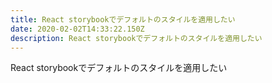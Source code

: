 ```yaml
---
title: React storybookでデフォルトのスタイルを適用したい
date: 2020-02-02T14:33:22.150Z
description: React storybookでデフォルトのスタイルを適用したい
---
```

React storybookでデフォルトのスタイルを適用したい
